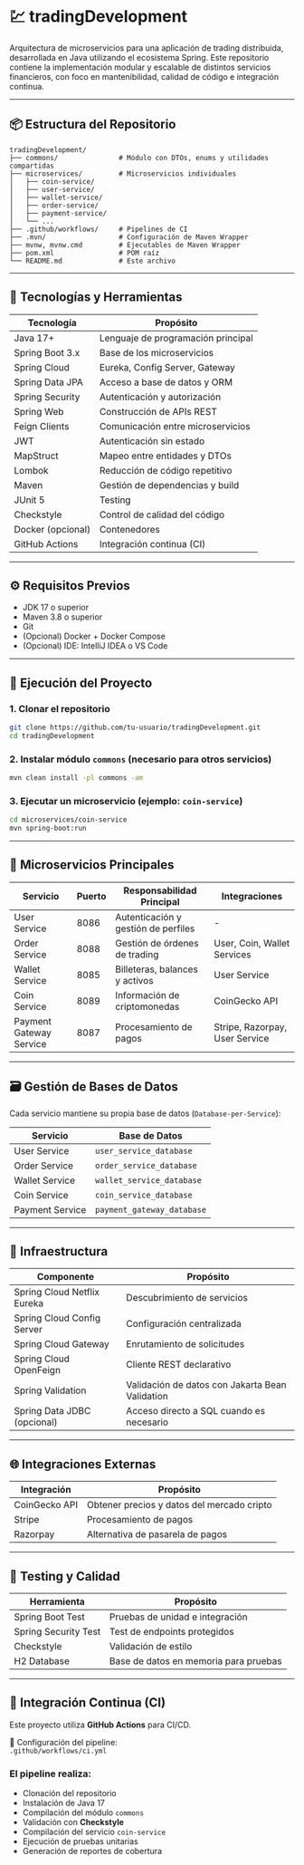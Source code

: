 
# 💹 tradingDevelopment

Arquitectura de microservicios para una aplicación de trading distribuida, desarrollada en Java utilizando el ecosistema Spring. Este repositorio contiene la implementación modular y escalable de distintos servicios financieros, con foco en mantenibilidad, calidad de código e integración continua.

---

## 📦 Estructura del Repositorio

```
tradingDevelopment/
├── commons/               # Módulo con DTOs, enums y utilidades compartidas
├── microservices/         # Microservicios individuales
│   ├── coin-service/      
│   ├── user-service/      
│   ├── wallet-service/    
│   ├── order-service/     
│   ├── payment-service/   
│   └── ...
├── .github/workflows/     # Pipelines de CI
├── .mvn/                  # Configuración de Maven Wrapper
├── mvnw, mvnw.cmd         # Ejecutables de Maven Wrapper
├── pom.xml                # POM raíz
└── README.md              # Este archivo
```

---

## 🧰 Tecnologías y Herramientas

| Tecnología              | Propósito                                                        |
|------------------------|-------------------------------------------------------------------|
| Java 17+               | Lenguaje de programación principal                                |
| Spring Boot 3.x        | Base de los microservicios                                        |
| Spring Cloud           | Eureka, Config Server, Gateway                                    |
| Spring Data JPA        | Acceso a base de datos y ORM                                      |
| Spring Security        | Autenticación y autorización                                      |
| Spring Web             | Construcción de APIs REST                                         |
| Feign Clients          | Comunicación entre microservicios                                 |
| JWT                    | Autenticación sin estado                                          |
| MapStruct              | Mapeo entre entidades y DTOs                                      |
| Lombok                 | Reducción de código repetitivo                                    |
| Maven                  | Gestión de dependencias y build                                   |
| JUnit 5                | Testing                                                           |
| Checkstyle             | Control de calidad del código                                     |
| Docker (opcional)      | Contenedores                                                      |
| GitHub Actions         | Integración continua (CI)                                         |

---

## ⚙️ Requisitos Previos

- JDK 17 o superior  
- Maven 3.8 o superior  
- Git  
- (Opcional) Docker + Docker Compose  
- (Opcional) IDE: IntelliJ IDEA o VS Code  

---

## 🚀 Ejecución del Proyecto

### 1. Clonar el repositorio

```bash
git clone https://github.com/tu-usuario/tradingDevelopment.git
cd tradingDevelopment
```

### 2. Instalar módulo `commons` (necesario para otros servicios)

```bash
mvn clean install -pl commons -am
```

### 3. Ejecutar un microservicio (ejemplo: `coin-service`)

```bash
cd microservices/coin-service
mvn spring-boot:run
```

---

## 🧩 Microservicios Principales

| Servicio                 | Puerto | Responsabilidad Principal                     | Integraciones                 |
|--------------------------|--------|-----------------------------------------------|-------------------------------|
| User Service             | 8086   | Autenticación y gestión de perfiles           | -                             |
| Order Service            | 8088   | Gestión de órdenes de trading                 | User, Coin, Wallet Services   |
| Wallet Service           | 8085   | Billeteras, balances y activos                | User Service                  |
| Coin Service             | 8089   | Información de criptomonedas                  | CoinGecko API                 |
| Payment Gateway Service  | 8087   | Procesamiento de pagos                        | Stripe, Razorpay, User Service|

---

## 🗃️ Gestión de Bases de Datos

Cada servicio mantiene su propia base de datos (`Database-per-Service`):

| Servicio                 | Base de Datos                |
|--------------------------|------------------------------|
| User Service             | `user_service_database`      |
| Order Service            | `order_service_database`     |
| Wallet Service           | `wallet_service_database`    |
| Coin Service             | `coin_service_database`      |
| Payment Service          | `payment_gateway_database`   |

---

## 🧱 Infraestructura

| Componente                        | Propósito                                         |
|----------------------------------|---------------------------------------------------|
| Spring Cloud Netflix Eureka      | Descubrimiento de servicios                       |
| Spring Cloud Config Server       | Configuración centralizada                        |
| Spring Cloud Gateway             | Enrutamiento de solicitudes                       |
| Spring Cloud OpenFeign           | Cliente REST declarativo                          |
| Spring Validation                | Validación de datos con Jakarta Bean Validation   |
| Spring Data JDBC (opcional)     | Acceso directo a SQL cuando es necesario          |

---

## 🌐 Integraciones Externas

| Integración       | Propósito                                 |
|-------------------|--------------------------------------------|
| CoinGecko API     | Obtener precios y datos del mercado cripto|
| Stripe            | Procesamiento de pagos                    |
| Razorpay          | Alternativa de pasarela de pagos          |

---

## 🧪 Testing y Calidad

| Herramienta             | Propósito                                      |
|--------------------------|-----------------------------------------------|
| Spring Boot Test         | Pruebas de unidad e integración               |
| Spring Security Test     | Test de endpoints protegidos                  |
| Checkstyle               | Validación de estilo                         |
| H2 Database              | Base de datos en memoria para pruebas         |

---

## 🔄 Integración Continua (CI)

Este proyecto utiliza **GitHub Actions** para CI/CD.

📁 Configuración del pipeline:  
`.github/workflows/ci.yml`

### El pipeline realiza:

- Clonación del repositorio  
- Instalación de Java 17  
- Compilación del módulo `commons`  
- Validación con **Checkstyle**  
- Compilación del servicio `coin-service`  
- Ejecución de pruebas unitarias  
- Generación de reportes de cobertura  
